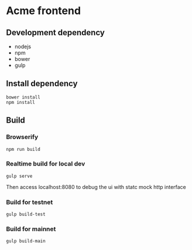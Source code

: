 # Acme frontend

## Development dependency

- nodejs
- npm
- bower
- gulp

## Install dependency

```
bower install
npm install
```

## Build

### Browserify

```
npm run build
```

### Realtime build for local dev

```
gulp serve
```

Then access localhost:8080 to debug the ui with statc mock http interface

### Build for testnet

```
gulp build-test
```

### Build for mainnet

```
gulp build-main
```